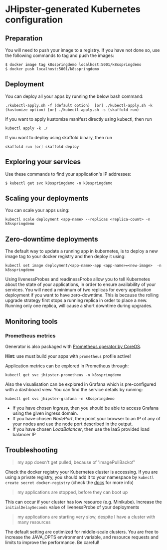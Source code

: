 # JHipster-generated Kubernetes configuration

## Preparation

You will need to push your image to a registry. If you have not done so, use the following commands to tag and push the images:

```
$ docker image tag k8sspringdemo localhost:5001/k8sspringdemo
$ docker push localhost:5001/k8sspringdemo
```

## Deployment

You can deploy all your apps by running the below bash command:

```
./kubectl-apply.sh -f (default option)  [or] ./kubectl-apply.sh -k (kustomize option) [or] ./kubectl-apply.sh -s (skaffold run)
```

If you want to apply kustomize manifest directly using kubectl, then run

```
kubectl apply -k ./
```

If you want to deploy using skaffold binary, then run

```
skaffold run [or] skaffold deploy
```

## Exploring your services

Use these commands to find your application's IP addresses:

```
$ kubectl get svc k8sspringdemo -n k8sspringdemo
```

## Scaling your deployments

You can scale your apps using:

```
kubectl scale deployment <app-name> --replicas <replica-count> -n k8sspringdemo
```

## Zero-downtime deployments

The default way to update a running app in kubernetes, is to deploy a new image tag to your docker registry and then deploy it using:

```
kubectl set image deployment/<app-name>-app <app-name>=<new-image>  -n k8sspringdemo
```

Using livenessProbes and readinessProbe allow you to tell Kubernetes about the state of your applications, in order to ensure availability of your services. You will need a minimum of two replicas for every application deployment if you want to have zero-downtime.
This is because the rolling upgrade strategy first stops a running replica in order to place a new. Running only one replica, will cause a short downtime during upgrades.

## Monitoring tools

### Prometheus metrics

Generator is also packaged with [Prometheus operator by CoreOS](https://github.com/coreos/prometheus-operator).

**Hint**: use must build your apps with `prometheus` profile active!

Application metrics can be explored in Prometheus through:

```
kubectl get svc jhipster-prometheus -n k8sspringdemo
```

Also the visualisation can be explored in Grafana which is pre-configured with a dashboard view. You can find the service details by running:

```
kubectl get svc jhipster-grafana -n k8sspringdemo
```

- If you have chosen _Ingress_, then you should be able to access Grafana using the given ingress domain.
- If you have chosen _NodePort_, then point your browser to an IP of any of your nodes and use the node port described in the output.
- If you have chosen _LoadBalancer_, then use the IaaS provided load balancer IP

## Troubleshooting

> my app doesn't get pulled, because of 'imagePullBackof'

Check the docker registry your Kubernetes cluster is accessing. If you are using a private registry, you should add it to your namespace by `kubectl create secret docker-registry` (check the [docs](https://kubernetes.io/docs/tasks/configure-pod-container/pull-image-private-registry/) for more info)

> my applications are stopped, before they can boot up

This can occur if your cluster has low resource (e.g. Minikube). Increase the `initialDelaySeconds` value of livenessProbe of your deployments

> my applications are starting very slow, despite I have a cluster with many resources

The default setting are optimized for middle-scale clusters. You are free to increase the JAVA_OPTS environment variable, and resource requests and limits to improve the performance. Be careful!
